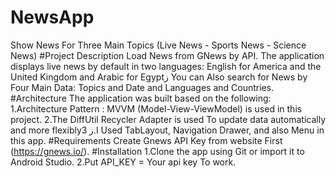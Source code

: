 # NewsApp
Show News For Three Main Topics (Live News - Sports News - Science News)
#Project Description
Load News from GNews by API.
The application displays live news by default in two languages: English for America and the United Kingdom and Arabic for Egyptز 
You can Also search for News by Four Main Data: Topics and Date and Languages and Countries.
#Architecture
The application was built based on the following: 
1.Architecture Pattern : MVVM (Model-View-ViewModel)  is used in this project.
2.The DiffUtil Recycler Adapter is used To update data automatically and more flexiblyز
3.I Used TabLayout, Navigation Drawer, and also Menu in this app.
#Requirements
Create Gnews API Key from website First (https://gnews.io/).
#Installation
1.Clone the app using Git or import it to Android Studio.
2.Put API_KEY = Your api key To work.
